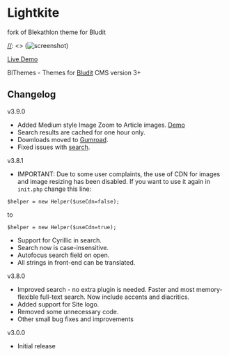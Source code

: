 # Lightkite

fork of Blekathlon theme for Bludit

[//]: <> (This is also a comment.)

[//]: <> (![screenshot](https://blthemes.pp.ua/blekathlon/bl-content/uploads/blekathlon.png
 "Blekathlon"))

[Live Demo](https://blthemes.pp.ua/blekathlon/)

BlThemes - Themes for [Bludit](https://github.com/bludit/bludit) CMS version 3+

## Changelog

v3.9.0

* Added Medium style Image Zoom to Article images. [Demo](https://blthemes.pp.ua/blekathlon/medium-style-zoom)
* Search results are cached for one hour only.
* Downloads moved to [Gumroad](https://blthemes.pp.ua/blekathlon/blekathlon-info). 
* Fixed issues with [search](https://github.com/blthemes/Blekathlon/issues/8).

v3.8.1  

* IMPORTANT: Due to some user complaints, the use of CDN for images and image resizing has been disabled. If you want to use it again in `init.php` change this line:
```
$helper = new Helper($useCdn=false);
```  
to  
```
$helper = new Helper($useCdn=true);
```  
* Support for Cyrillic in search.
* Search now is case-insensitive.
* Autofocus search field on open.
* All strings in front-end can be translated.



v3.8.0  

* Improved search - no extra plugin is needed. Faster and most memory-flexible full-text search. Now include accents and diacritics.  
* Added support for Site logo.  
* Removed some unnecessary code.  
* Other small bug fixes and improvements

v3.0.0  

- Initial release
